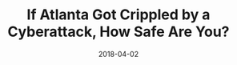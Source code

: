 ---
layout: post
categories: 
- talk
title: "If Atlanta Got Crippled by a Cyberattack, How Safe Are You?"
location: "WTTW Chicago Tonight"
date: 2018-04-02
image: /images/talks/chicago-tonight-april-2018.jpg
description: "I'm becoming a WTTW Chicago Tonight regular! In my fourth appearance on the show, I lend my technical expertise in a discussion with host Eddie Arruza on the ransomware cyberattack on the City of Atlanta in March 2018 and how individuals can take steps to protect their own data and accounts."
link: https://chicagotonight.wttw.com/2018/04/02/if-atlanta-got-crippled-cyberattack-how-safe-are-you
featured: false
published: true
---